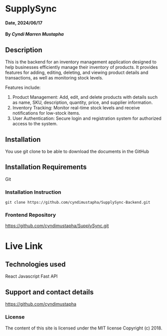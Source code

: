 # SupplySync

#### Date, 2024/06/17

#### By *Cyndi Marren Mustapha*

## Description
This is the backend for an inventory management application
designed to help businesses efficiently manage their inventory of products. It provides features for adding, editing, deleting, and viewing product details and transactions, as well as monitoring stock levels.

Features include:
1. Product Management: Add, edit, and delete products with details such as name, SKU, description, quantity, price, and supplier information.
2. Inventory Tracking: Monitor real-time stock levels and receive notifications for low-stock items.
3. User Authentication: Secure login and registration system for authorized access to the system.

## Installation
You use git clone to be able to download the documents in the GitHub

## Installation Requirements
Git

### Installation Instruction
```
git clone https://github.com/cyndimustapha/SupplySync-Backend.git

```

### Frontend Repository
https://github.com/cyndimustapha/SupplySync.git

# Live Link


## Technologies used
React
Javascript
Fast API

## Support and contact details
https://github.com/cyndimustapha

### License
The content of this site is licensed under the MIT license Copyright (c) 2018.
